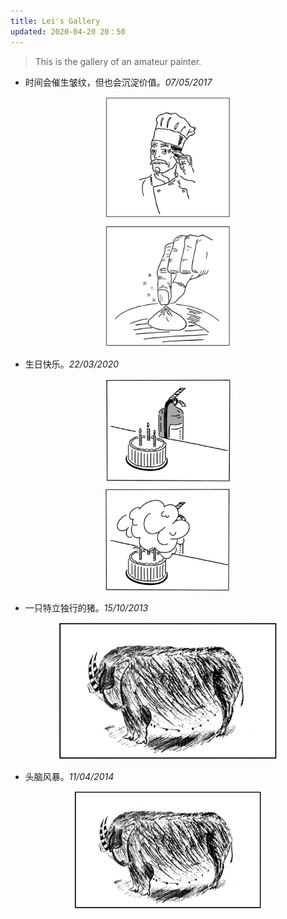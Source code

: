 ```yaml
---
title: Lei's Gallery
updated: 2020-04-20 20：50
---
```


> This is the gallery of an amateur painter.

* 时间会催生皱纹，但也会沉淀价值。_07/05/2017_

<p align="center">
<img src="/images/painting/zhouwen.jpg" alt="painting" width="200"/>
</p>

* 生日快乐。_22/03/2020_
<p align="center">
<img src="/images/painting/miehuoqi.jpg" alt="miehuoqi" width="200"/>
</p>

* 一只特立独行的猪。_15/10/2013_
<p align="center">
<img src="/images/painting/pig.jpg" alt="pig" width="350"/>
</p>

* 头脑风暴。_11/04/2014_
<p align="center">
<img src="/images/painting/pig.jpg" alt="pig" width="300"/>
</p>